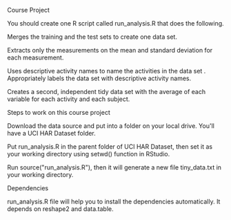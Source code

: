 Course Project


You should create one R script called run_analysis.R that does the following.


Merges the training and the test sets to create one data set.

Extracts only the measurements on the mean and standard deviation for each measurement.

Uses descriptive activity names to name the activities in the data set
.
Appropriately labels the data set with descriptive activity names.

Creates a second, independent tidy data set with the average of each variable for each activity 
and each subject.


Steps to work on this course project


Download the data source and put into a folder on your local drive. 
You'll have a UCI HAR Dataset folder.

Put run_analysis.R in the parent folder of UCI HAR Dataset, then set it as your working 
directory using setwd() function in RStudio.

Run source("run_analysis.R"), then it will generate a new file tiny_data.txt in your 
working directory.

Dependencies

run_analysis.R file will help you to install the 
dependencies automatically. It depends on reshape2 and data.table.
